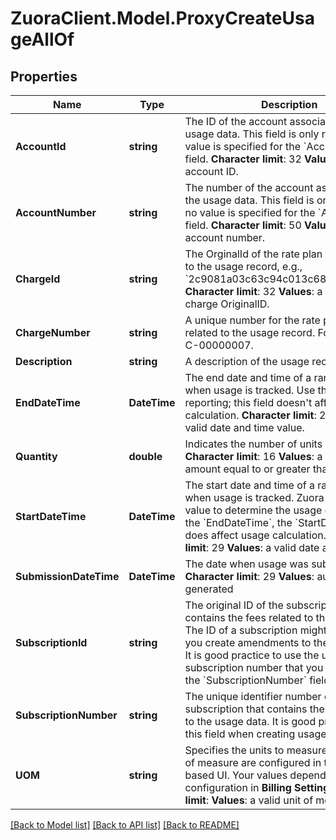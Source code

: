 # ZuoraClient.Model.ProxyCreateUsageAllOf

## Properties

Name | Type | Description | Notes
------------ | ------------- | ------------- | -------------
**AccountId** | **string** |  The ID of the account associated with the usage data. This field is only required if no value is specified for the &#x60;AccountNumber&#x60; field. **Character limit**: 32 **Values**: a valid account ID.  | [optional] 
**AccountNumber** | **string** |  The number of the account associated with the usage data. This field is only required if no value is specified for the &#x60;AccountId&#x60; field. **Character limit**: 50 **Values**: a valid account number.  | [optional] 
**ChargeId** | **string** |  The OrginalId of the rate plan charge related to the usage record, e.g., &#x60;2c9081a03c63c94c013c6873357a0117&#x60; **Character limit**: 32 **Values**: a valid rate plan charge OriginalID.  | [optional] 
**ChargeNumber** | **string** | A unique number for the rate plan charge related to the usage record. For example, C-00000007.  | [optional] 
**Description** | **string** | A description of the usage record.  | [optional] 
**EndDateTime** | **DateTime** |  The end date and time of a range of time when usage is tracked. Use this field for reporting; this field doesn&#39;t affect usage calculation. **Character limit**: 29 **Values**: a valid date and time value.  | [optional] 
**Quantity** | **double** |  Indicates the number of units used. **Character limit**: 16 **Values**: a valid decimal amount equal to or greater than 0  | 
**StartDateTime** | **DateTime** |  The start date and time of a range of time when usage is tracked. Zuora uses this field value to determine the usage date. Unlike the &#x60;EndDateTime&#x60;, the &#x60;StartDateTime&#x60; field does affect usage calculation. **Character limit**: 29 **Values**: a valid date and time value  | 
**SubmissionDateTime** | **DateTime** |  The date when usage was submitted. **Character limit**: 29 **Values**: automatically generated  | [optional] 
**SubscriptionId** | **string** | The original ID of the subscription that contains the fees related to the usage data.   The ID of a subscription might change when you create amendments to the subscription. It is good practice to use the unique subscription number that you can specify in the &#x60;SubscriptionNumber&#x60; field.  | [optional] 
**SubscriptionNumber** | **string** | The unique identifier number of the subscription that contains the fees related to the usage data.  It is good practice to use this field when creating usage records.  | [optional] 
**UOM** | **string** |  Specifies the units to measure usage. Units of measure are configured in the web-based UI. Your values depend on your configuration in **Billing Settings**. **Character limit**: **Values**: a valid unit of measure  | 

[[Back to Model list]](../README.md#documentation-for-models) [[Back to API list]](../README.md#documentation-for-api-endpoints) [[Back to README]](../README.md)

